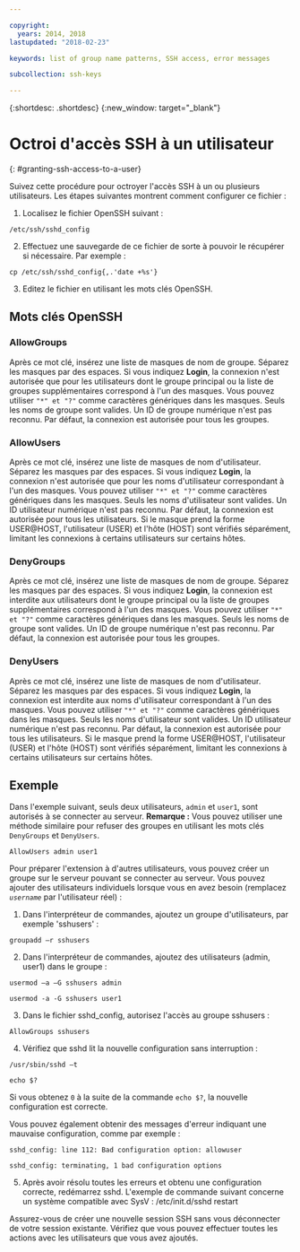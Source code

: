 ```yaml
---

copyright:
  years: 2014, 2018
lastupdated: "2018-02-23"

keywords: list of group name patterns, SSH access, error messages

subcollection: ssh-keys

---
```


{:shortdesc: .shortdesc}
{:new_window: target="_blank"}

# Octroi d'accès SSH à un utilisateur
{: #granting-ssh-access-to-a-user}

Suivez cette procédure pour octroyer l'accès SSH à un ou plusieurs utilisateurs. Les étapes suivantes montrent comment configurer ce fichier :

1. Localisez le fichier OpenSSH suivant :
```
/etc/ssh/sshd_config
```

2. Effectuez une sauvegarde de ce fichier de sorte à pouvoir le récupérer si nécessaire. Par exemple :
```
cp /etc/ssh/sshd_config{,.'date +%s'}
```

3. Editez le fichier en utilisant les mots clés OpenSSH.


## Mots clés OpenSSH

### AllowGroups

Après ce mot clé, insérez une liste de masques de nom de groupe. Séparez les masques par des espaces. Si vous indiquez **Login**, la connexion n'est autorisée que pour les utilisateurs dont le groupe principal ou la liste de groupes supplémentaires correspond à l'un des masques. Vous pouvez utiliser `"*" et "?"` comme caractères génériques dans les masques. Seuls les noms de groupe sont valides. Un ID de groupe numérique n'est pas reconnu. Par défaut, la connexion est autorisée pour tous les groupes.

### AllowUsers

Après ce mot clé, insérez une liste de masques de nom d'utilisateur. Séparez les masques par des espaces. Si vous indiquez **Login**, la connexion n'est autorisée que pour les noms d'utilisateur correspondant à l'un des masques. Vous pouvez utiliser `"*" et "?"` comme caractères génériques dans les masques. Seuls les noms d'utilisateur sont valides. Un ID utilisateur numérique n'est pas reconnu. Par défaut, la connexion est autorisée pour tous les utilisateurs. Si le masque prend la forme USER@HOST, l'utilisateur (USER) et l'hôte (HOST) sont vérifiés séparément, limitant les connexions à certains utilisateurs sur certains hôtes.

### DenyGroups

Après ce mot clé, insérez une liste de masques de nom de groupe. Séparez les masques par des espaces. Si vous indiquez **Login**, la connexion est interdite aux utilisateurs dont le groupe principal ou la liste de groupes supplémentaires correspond à l'un des masques. Vous pouvez utiliser `"*" et "?"` comme caractères génériques dans les masques. Seuls les noms de groupe sont valides. Un ID de groupe numérique n'est pas reconnu. Par défaut, la connexion est autorisée pour tous les groupes.

### DenyUsers

Après ce mot clé, insérez une liste de masques de nom d'utilisateur. Séparez les masques par des espaces. Si vous indiquez **Login**, la connexion est interdite aux noms d'utilisateur correspondant à l'un des masques. Vous pouvez utiliser `"*" et "?"` comme caractères génériques dans les masques. Seuls les noms d'utilisateur sont valides. Un ID utilisateur numérique n'est pas reconnu. Par défaut, la connexion est autorisée pour tous les utilisateurs.  Si le masque prend la forme USER@HOST, l'utilisateur (USER) et l'hôte (HOST) sont vérifiés séparément, limitant les connexions à certains utilisateurs sur certains hôtes.

## Exemple

Dans l'exemple suivant, seuls deux utilisateurs, `admin` et `user1`, sont autorisés à se connecter au serveur.
**Remarque :** Vous pouvez utiliser une méthode similaire pour refuser des groupes en utilisant les mots clés `DenyGroups` et `DenyUsers`.
```
AllowUsers admin user1
```

Pour préparer l'extension à d'autres utilisateurs, vous pouvez créer un groupe sur le serveur pouvant se connecter au serveur. Vous pouvez ajouter des utilisateurs individuels lorsque vous en avez besoin (remplacez *`username`* par l'utilisateur réel) :

1. Dans l'interpréteur de commandes, ajoutez un groupe d'utilisateurs, par exemple 'sshusers' :
```
groupadd –r sshusers
```

2. Dans l'interpréteur de commandes, ajoutez des utilisateurs (admin, user1) dans le groupe :
```
usermod –a –G sshusers admin
```
```
usermod -a -G sshusers user1
```

3. Dans le fichier sshd_config, autorisez l'accès au groupe sshusers :
```
AllowGroups sshusers
```

4. Vérifiez que sshd lit la nouvelle configuration sans interruption :
```
/usr/sbin/sshd –t
```

```
echo $?
```

  Si vous obtenez `0` à la suite de la commande `echo $?`, la nouvelle configuration est correcte.

  Vous pouvez également obtenir des messages d'erreur indiquant une mauvaise configuration, comme par exemple :
```
sshd_config: line 112: Bad configuration option: allowuser
```

```
sshd_config: terminating, 1 bad configuration options
```

5. Après avoir résolu toutes les erreurs et obtenu une configuration correcte, redémarrez sshd. L'exemple de commande suivant concerne un système compatible avec SysV :
  /etc/init.d/sshd restart

Assurez-vous de créer une nouvelle session SSH sans vous déconnecter de votre session existante. Vérifiez que vous pouvez effectuer toutes les actions avec les utilisateurs que vous avez ajoutés.
